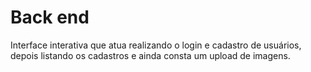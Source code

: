 # Back end
Interface interativa que atua realizando o login e cadastro de usuários, depois listando os cadastros e ainda consta um upload de imagens.
